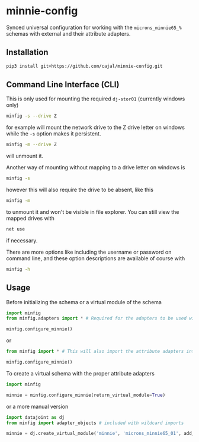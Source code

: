# minnie-config
Synced universal configuration for working with the `microns_minnie65_%` schemas with external and their attribute adapters.

## Installation

```bash
pip3 install git+https://github.com/cajal/minnie-config.git
```

## Command Line Interface (CLI)

This is only used for mounting the required `dj-stor01` (currently windows only)

```bash
minfig -s --drive Z 
```

for example will mount the network drive to the Z drive letter on windows while the `-s` option makes it persistent.

```bash
minfig -m --drive Z
```

will unmount it.

Another way of mounting without mapping to a drive letter on windows is

```bash
minfig -s
```

however this will also require the drive to be absent, like this

```bash
minfig -m
```

to unmount it and won't be visible in file explorer. You can still view the mapped drives with

```bash
net use
```

if necessary.

There are more options like including the username or password on command line, and these option descriptions are available of course with

```bash
minfig -h
```

## Usage

Before initializing the schema or a virtual module of the schema

```python
import minfig
from minfig.adapters import * # Required for the adapters to be used with locally defined tables

minfig.configure_minnie()
```

or

```python
from minfig import * # This will also import the attribute adapters into the namespace

minfig.configure_minnie()
```

To create a virtual schema with the proper attribute adapters

```python
import minfig

minnie = minfig.configure_minnie(return_virtual_module=True)
```

or a more manual version

```python
import datajoint as dj
from minfig import adapter_objects # included with wildcard imports

minnie = dj.create_virtual_module('minnie', 'microns_minnie65_01', add_objects=adapter_objects)
```
